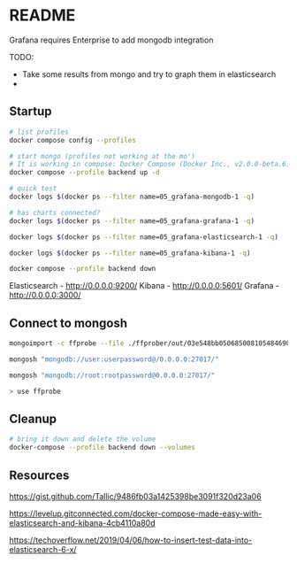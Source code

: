 # README

Grafana requires Enterprise to add mongodb integration

TODO:

* Take some results from mongo and try to graph them in elasticsearch
* 

## Startup

```sh
# list profiles
docker compose config --profiles               

# start mongo (profiles not working at the mo')
# It is working in compose: Docker Compose (Docker Inc., v2.0.0-beta.6) - Docker Desktop 3.5.2
docker compose --profile backend up -d 

# quick test
docker logs $(docker ps --filter name=05_grafana-mongodb-1 -q)

# has charts connected?
docker logs $(docker ps --filter name=05_grafana-grafana-1 -q)

docker logs $(docker ps --filter name=05_grafana-elasticsearch-1 -q)

docker logs $(docker ps --filter name=05_grafana-kibana-1 -q)

docker compose --profile backend down
```

Elasticsearch - http://0.0.0.0:9200/
Kibana - http://0.0.0.0:5601/
Grafana - http://0.0.0.0:3000/

## Connect to mongosh

```sh
mongoimport -c ffprobe --file ./ffprober/out/03e548bb050685008105484690c578d2.json "mongodb://root:rootpassword@0.0.0.0:27017/ffprobe" --authenticationDatabase admin

mongosh "mongodb://user:userpassword@/0.0.0.0:27017/"

mongosh "mongodb://root:rootpassword@0.0.0.0:27017/"

> use ffprobe
```




## Cleanup

```sh
# bring it down and delete the volume
docker-compose --profile backend down --volumes
```

## Resources

https://gist.github.com/Tallic/9486fb03a1425398be3091f320d23a06

https://levelup.gitconnected.com/docker-compose-made-easy-with-elasticsearch-and-kibana-4cb4110a80d

https://techoverflow.net/2019/04/06/how-to-insert-test-data-into-elasticsearch-6-x/


